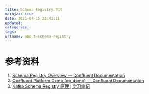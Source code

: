 ```yaml
---
title: Schema Registry 学习
mathjax: true
date: 2021-04-15 22:41:11
updated:
categories:
tags:
urlname: about-schema-registry
---
```




<!-- more -->











# 参考资料

1. [Schema Registry Overview — Confluent Documentation](https://docs.confluent.io/platform/current/schema-registry/index.html)
2. [Confluent Platform Demo (cp-demo) — Confluent Documentation](https://docs.confluent.io/platform/current/tutorials/cp-demo/docs/index.html#cp-demo)
3. [Kafka Schema Registry 原理 | 学习笔记](https://zhmin.github.io/2019/04/23/kafka-schema-registry/)